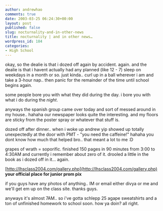 ```yaml
---
author: andrewhao
comments: true
date: 2003-03-25 06:24:30+00:00
layout: post
published: false
slug: nocturnality-and-in-other-news
title: nocturnality | and in other news…
wordpress_id: 184
categories:
- High School
---
```


okay, so the dealie is that i dozed off again by accident. again. and the dealie is that i havent actually had any planned (like 12 - 7) sleep on weekdays in a month or so. just kinda.. curl up in a ball wherever i am and take a 3-hour nap.. then panic for the remainder of the time until school begins again.

some people bore you with what they did during the day. i bore you with what i do during the _night_.

anyways the spanish group came over today and sort of messed around in my house.. hahaha our newspaper looks quite the interesting. and my floors are sticky from the poster spray or whatever that stuff is.

dozed off after dinner.. when i woke up andrew yip showed up totally unexpectedly at the door with PMT - "you need the caffeine!" hahaha you dont know how much that helped bro.. that meant a lot to me  :D

grapes of wrath = soporific. finished 150 pages in 90 minutes from 3:00 to 4:30AM and currently i remember about zero of it. drooled a little in the book as i dozed off in it... again.

[http://lhsclass2004.com/gallery.php](http://lhsclass2004.com/gallery.php)
**your official place for junior prom pix**

if you guys have any photos of anything.. IM or email either divya or me and we'll get em up on the class site. thanks guys.

anyways it's almost 7AM.. so i've gotta schlepp 25 agape sweatshirts and a ton of unfinished homework to school soon. how ya doin? all right.
